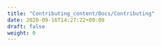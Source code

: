 ```yaml
---
title: "Contributing_content/Docs/Contributing"
date: 2020-09-16T14:27:22+09:00
draft: false
weight: 0
---
```


